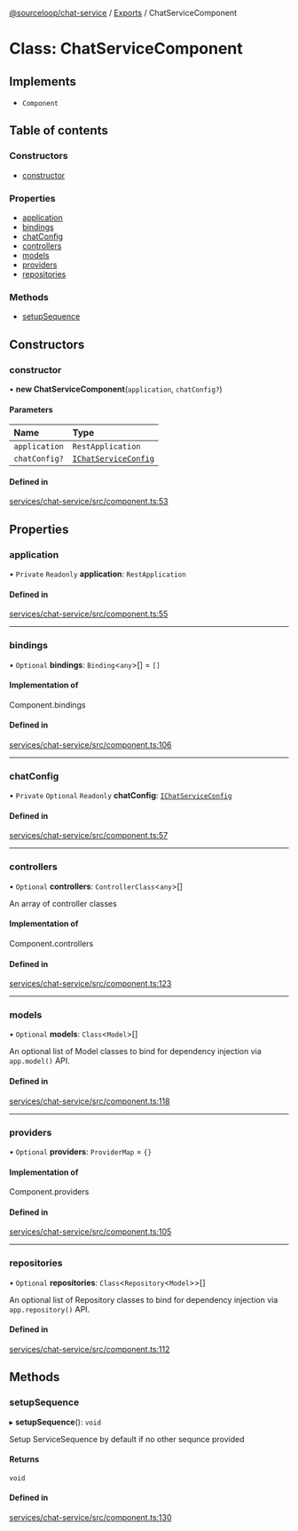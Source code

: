 [@sourceloop/chat-service](../README.md) / [Exports](../modules.md) / ChatServiceComponent

# Class: ChatServiceComponent

## Implements

- `Component`

## Table of contents

### Constructors

- [constructor](ChatServiceComponent.md#constructor)

### Properties

- [application](ChatServiceComponent.md#application)
- [bindings](ChatServiceComponent.md#bindings)
- [chatConfig](ChatServiceComponent.md#chatconfig)
- [controllers](ChatServiceComponent.md#controllers)
- [models](ChatServiceComponent.md#models)
- [providers](ChatServiceComponent.md#providers)
- [repositories](ChatServiceComponent.md#repositories)

### Methods

- [setupSequence](ChatServiceComponent.md#setupsequence)

## Constructors

### constructor

• **new ChatServiceComponent**(`application`, `chatConfig?`)

#### Parameters

| Name | Type |
| :------ | :------ |
| `application` | `RestApplication` |
| `chatConfig?` | [`IChatServiceConfig`](../interfaces/IChatServiceConfig.md) |

#### Defined in

[services/chat-service/src/component.ts:53](https://github.com/sourcefuse/loopback4-microservice-catalog/blob/6c16af104/services/chat-service/src/component.ts#L53)

## Properties

### application

• `Private` `Readonly` **application**: `RestApplication`

#### Defined in

[services/chat-service/src/component.ts:55](https://github.com/sourcefuse/loopback4-microservice-catalog/blob/6c16af104/services/chat-service/src/component.ts#L55)

___

### bindings

• `Optional` **bindings**: `Binding`<`any`\>[] = `[]`

#### Implementation of

Component.bindings

#### Defined in

[services/chat-service/src/component.ts:106](https://github.com/sourcefuse/loopback4-microservice-catalog/blob/6c16af104/services/chat-service/src/component.ts#L106)

___

### chatConfig

• `Private` `Optional` `Readonly` **chatConfig**: [`IChatServiceConfig`](../interfaces/IChatServiceConfig.md)

#### Defined in

[services/chat-service/src/component.ts:57](https://github.com/sourcefuse/loopback4-microservice-catalog/blob/6c16af104/services/chat-service/src/component.ts#L57)

___

### controllers

• `Optional` **controllers**: `ControllerClass`<`any`\>[]

An array of controller classes

#### Implementation of

Component.controllers

#### Defined in

[services/chat-service/src/component.ts:123](https://github.com/sourcefuse/loopback4-microservice-catalog/blob/6c16af104/services/chat-service/src/component.ts#L123)

___

### models

• `Optional` **models**: `Class`<`Model`\>[]

An optional list of Model classes to bind for dependency injection
via `app.model()` API.

#### Defined in

[services/chat-service/src/component.ts:118](https://github.com/sourcefuse/loopback4-microservice-catalog/blob/6c16af104/services/chat-service/src/component.ts#L118)

___

### providers

• `Optional` **providers**: `ProviderMap` = `{}`

#### Implementation of

Component.providers

#### Defined in

[services/chat-service/src/component.ts:105](https://github.com/sourcefuse/loopback4-microservice-catalog/blob/6c16af104/services/chat-service/src/component.ts#L105)

___

### repositories

• `Optional` **repositories**: `Class`<`Repository`<`Model`\>\>[]

An optional list of Repository classes to bind for dependency injection
via `app.repository()` API.

#### Defined in

[services/chat-service/src/component.ts:112](https://github.com/sourcefuse/loopback4-microservice-catalog/blob/6c16af104/services/chat-service/src/component.ts#L112)

## Methods

### setupSequence

▸ **setupSequence**(): `void`

Setup ServiceSequence by default if no other sequnce provided

#### Returns

`void`

#### Defined in

[services/chat-service/src/component.ts:130](https://github.com/sourcefuse/loopback4-microservice-catalog/blob/6c16af104/services/chat-service/src/component.ts#L130)
